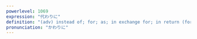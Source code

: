```yaml
---
powerlevel: 1069
expression: "代わりに"
definition: "(adv) instead of; for; as; in exchange for; in return (for); to make up for"
pronunciation: "かわりに"
---
```

